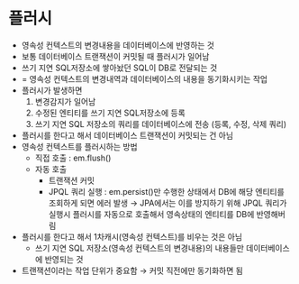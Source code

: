 # 플러시

- 영속성 컨텍스트의 변경내용을 데이터베이스에 반영하는 것
- 보통 데이터베이스 트랜잭션이 커밋될 때 플러시가 일어남
- 쓰기 지연 SQL저장소에 쌓아놨던 SQL이 DB로 전달되는 것
- = 영속성 컨텍스트의 변경내역과 데이터베이스의 내용을 동기화시키는 작업
- 플러시가 발생하면
    1. 변경감지가 일어남
    2. 수정된 엔티티를 쓰기 지연 SQL저장소에 등록
    3. 쓰기 지연 SQL 저장소의 쿼리를 데이터베이스에 전송 (등록, 수정, 삭제 쿼리)
- 플러시를 한다고 해서 데이터베이스 트랜잭션이 커밋되는 건 아님
- 영속성 컨텍스트를 플러시하는 방법
    - 직접 호출 : em.flush()
    - 자동 호출
        - 트랜잭션 커밋
        - JPQL 쿼리 실행 : em.persist()만 수행한 상태에서 DB에 해당 엔티티를 조회하게 되면 에러 발생 → JPA에서는 이를 방지하기 위해 JPQL 쿼리가 실행시 플러시를 자동으로 호출해서 영속상태의 엔티티를 DB에 반영해버림
- 플러시를 한다고 해서 1차캐시(영속성 컨텍스트)를 비우는 것은 아님
    - 쓰기 지연 SQL 저장소(영속성 컨텍스트의 변경내용)의 내용들만 데이터베이스에 반영되는 것
- 트랜잭션이라는 작업 단위가 중요함 → 커밋 직전에만 동기화하면 됨
